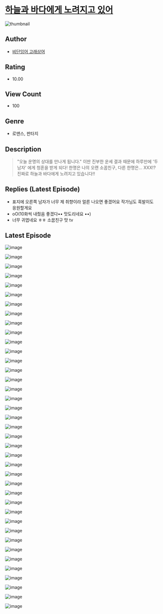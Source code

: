 # [하늘과 바다에게 노려지고 있어](https://comic.naver.com/challenge/list?titleId=810903)
![thumbnail](https://image-comic.pstatic.net/user_contents_data/challenge_comic/2023/05/24/367099/upload_3906926798472361828_480x623.jpeg)

## Author
- [비단잉어 고래상어](https://comic.naver.com/artistTitle?id=367099)

## Rating
- 10.00

## View Count
- 100

## Genre
- 로맨스, 판타지

## Description
> "오늘 운명의 상대를 만나게 됩니다." 이딴 진부한 운세 결과 때문에 하루만에 '두 남자' 에게 청혼을 받게 되다! 한명은 나의 오랜 소꿉친구, 다른 한명은... XXX!? 진짜로 하늘과 바다에게 노려지고 있습니다!!

## Replies (Latest Episode)
- 표지에 오른쪽 남자가 너무 제 취향이라 얼른 나오면 좋겠어요 작가님도 흑발이도 응원할게요
- oO(10화씩 내줬음 좋겠다•• 맛도리네요 ••)
- 너무 귀엽네요 ㅎㅎ 소꿉친구 맛 tv

## Latest Episode
![image](https://image-comic.pstatic.net/user_contents_data/challenge_comic/2023/05/25/367099/upload_4049643588263752761.jpeg)

![image](https://image-comic.pstatic.net/user_contents_data/challenge_comic/2023/05/25/367099/upload_3774921622891685473.jpeg)

![image](https://image-comic.pstatic.net/user_contents_data/challenge_comic/2023/05/25/367099/upload_3775484766149173555.jpeg)

![image](https://image-comic.pstatic.net/user_contents_data/challenge_comic/2023/05/25/367099/upload_7161902330427958069.jpeg)

![image](https://image-comic.pstatic.net/user_contents_data/challenge_comic/2023/05/25/367099/upload_7364570897039581749.jpeg)

![image](https://image-comic.pstatic.net/user_contents_data/challenge_comic/2023/05/25/367099/upload_3558467550548341556.jpeg)

![image](https://image-comic.pstatic.net/user_contents_data/challenge_comic/2023/05/25/367099/upload_7377568425975167281.jpeg)

![image](https://image-comic.pstatic.net/user_contents_data/challenge_comic/2023/05/25/367099/upload_3474019375310385251.jpeg)

![image](https://image-comic.pstatic.net/user_contents_data/challenge_comic/2023/05/25/367099/upload_7291390904348260454.jpeg)

![image](https://image-comic.pstatic.net/user_contents_data/challenge_comic/2023/05/25/367099/upload_4122545392365822777.jpeg)

![image](https://image-comic.pstatic.net/user_contents_data/challenge_comic/2023/05/25/367099/upload_7075497192046211382.jpeg)

![image](https://image-comic.pstatic.net/user_contents_data/challenge_comic/2023/05/25/367099/upload_7076615399649928505.jpeg)

![image](https://image-comic.pstatic.net/user_contents_data/challenge_comic/2023/05/25/367099/upload_4123438221574431032.jpeg)

![image](https://image-comic.pstatic.net/user_contents_data/challenge_comic/2023/05/25/367099/upload_4121185309330846515.jpeg)

![image](https://image-comic.pstatic.net/user_contents_data/challenge_comic/2023/05/25/367099/upload_7234298556921033825.jpeg)

![image](https://image-comic.pstatic.net/user_contents_data/challenge_comic/2023/05/25/367099/upload_3834868097185429860.jpeg)

![image](https://image-comic.pstatic.net/user_contents_data/challenge_comic/2023/05/25/367099/upload_3834315243928106340.jpeg)

![image](https://image-comic.pstatic.net/user_contents_data/challenge_comic/2023/05/25/367099/upload_7363719849356518960.jpeg)

![image](https://image-comic.pstatic.net/user_contents_data/challenge_comic/2023/05/25/367099/upload_7365695701732503864.jpeg)

![image](https://image-comic.pstatic.net/user_contents_data/challenge_comic/2023/05/25/367099/upload_7364846871035459939.jpeg)

![image](https://image-comic.pstatic.net/user_contents_data/challenge_comic/2023/05/25/367099/upload_3991091308280296806.jpeg)

![image](https://image-comic.pstatic.net/user_contents_data/challenge_comic/2023/05/25/367099/upload_7220504092611983459.jpeg)

![image](https://image-comic.pstatic.net/user_contents_data/challenge_comic/2023/05/25/367099/upload_3774350985748702265.jpeg)

![image](https://image-comic.pstatic.net/user_contents_data/challenge_comic/2023/05/25/367099/upload_3545852858696217954.jpeg)

![image](https://image-comic.pstatic.net/user_contents_data/challenge_comic/2023/05/25/367099/upload_3919369052454479417.jpeg)

![image](https://image-comic.pstatic.net/user_contents_data/challenge_comic/2023/05/25/367099/upload_3978139946974588983.jpeg)

![image](https://image-comic.pstatic.net/user_contents_data/challenge_comic/2023/05/25/367099/upload_3832906538309542502.jpeg)

![image](https://image-comic.pstatic.net/user_contents_data/challenge_comic/2023/05/25/367099/upload_7016950585114387766.jpeg)

![image](https://image-comic.pstatic.net/user_contents_data/challenge_comic/2023/05/25/367099/upload_3977578306972562995.jpeg)

![image](https://image-comic.pstatic.net/user_contents_data/challenge_comic/2023/05/25/367099/upload_3558513532434789219.jpeg)

![image](https://image-comic.pstatic.net/user_contents_data/challenge_comic/2023/05/25/367099/upload_3559076482307602745.jpeg)

![image](https://image-comic.pstatic.net/user_contents_data/challenge_comic/2023/05/25/367099/upload_4135259062514378294.jpeg)

![image](https://image-comic.pstatic.net/user_contents_data/challenge_comic/2023/05/25/367099/upload_7221634398333003363.jpeg)

![image](https://image-comic.pstatic.net/user_contents_data/challenge_comic/2023/05/25/367099/upload_3991424460441085025.jpeg)

![image](https://image-comic.pstatic.net/user_contents_data/challenge_comic/2023/05/25/367099/upload_7291387378166608694.jpeg)

![image](https://image-comic.pstatic.net/user_contents_data/challenge_comic/2023/05/25/367099/upload_7233679531102528821.jpeg)

![image](https://image-comic.pstatic.net/user_contents_data/challenge_comic/2023/05/25/367099/upload_3546920492338537520.jpeg)

![image](https://image-comic.pstatic.net/user_contents_data/challenge_comic/2023/05/25/367099/upload_7233403755544328294.jpeg)

![image](https://image-comic.pstatic.net/user_contents_data/challenge_comic/2023/05/25/367099/upload_3545567869614241638.jpeg)
